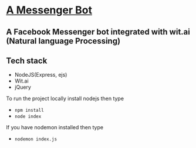 # [A Messenger Bot](https://www.facebook.com/memewarsftw/)
## A Facebook Messenger bot integrated with wit.ai (Natural language Processing)

Tech stack
---

* NodeJS(Express, ejs)
* Wit.ai
* jQuery

To run the project locally install nodejs then type
* `npm install`
* `node index`

If you have nodemon installed then type
* `nodemon index.js`
